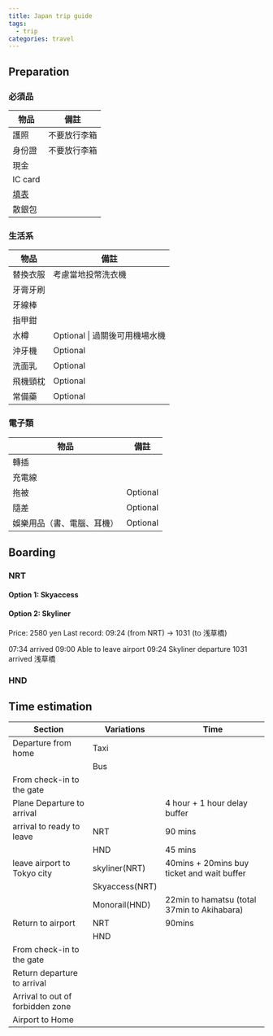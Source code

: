 ```yaml
---
title: Japan trip guide
tags:
  - trip
categories: travel
---
```


## Preparation

### 必須品

| 物品                                                   | 備註         |
| ------------------------------------------------------ | ------------ |
| 護照                                                   | 不要放行李箱 |
| 身份證                                                 | 不要放行李箱 |
| 現金                                                   |              |
| IC card                                                |              |
| [填表](https://www.vjw.digital.go.jp/main/#/vjwplo001) |              |
| 散銀包                                                 |              |

### 生活系

| 物品     | 備註                           |
| -------- | ------------------------------ |
| 替換衣服 | 考慮當地投幣洗衣機             |
| 牙膏牙刷 |                                |
| 牙線棒   |                                |
| 指甲鉗   |                                |
| 水樽     | Optional \| 過關後可用機場水機 |
| 沖牙機   | Optional                       |
| 洗面乳   | Optional                       |
| 飛機頸枕 | Optional                       |
| 常備藥   | Optional                       |

### 電子類

| 物品                       | 備註     |
| -------------------------- | -------- |
| 轉插                       |          |
| 充電線                     |          |
| 拖被                       | Optional |
| 隨差                       | Optional |
| 娛樂用品（書、電腦、耳機） | Optional |

## Boarding

### NRT

#### Option 1: Skyaccess

#### Option 2: Skyliner

Price: 2580 yen
Last record: 09:24 (from NRT) → 1031 (to 浅草橋)

07:34 arrived 09:00 Able to leave airport 09:24 Skyliner departure 1031 arrived 浅草橋

### HND

## Time estimation

| Section                          | Variations     | Time                                        |
| -------------------------------- | -------------- | ------------------------------------------- |
| Departure from home              | Taxi           |                                             |
|                                  | Bus            |                                             |
| From check-in to the gate        |                |                                             |
| Plane Departure to arrival       |                | 4 hour + 1 hour delay buffer                |
| arrival to ready to leave        | NRT            | 90 mins                                     |
|                                  | HND            | 45 mins                                     |
| leave airport to Tokyo city      | skyliner(NRT)  | 40mins + 20mins buy ticket and wait buffer  |
|                                  | Skyaccess(NRT) |                                             |
|                                  | Monorail(HND)  | 22min to hamatsu (total 37min to Akihabara) |
| Return to airport                | NRT            | 90mins                                      |
|                                  | HND            |                                             |
| From check-in to the gate        |                |                                             |
| Return departure to arrival      |                |                                             |
| Arrival to out of forbidden zone |                |                                             |
| Airport to Home                  |                |                                             |
